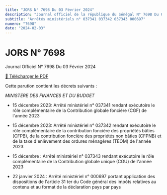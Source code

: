 ```yaml
---
title: "JORS N° 7698 Du 03 Février 2024"
description: "Journal officiel de la république du Sénégal N° 7698 Du 03 Février 2024"
subtitle: "Arrêtés ministériels n° 037341 037342 037343 000697"
numero: "7698"
date: "2024-02-03"
---
```


# JORS N° 7698

Journal Officiel N° 7698 Du 03 Février 2024

<a href="/pdf/jors/JO-7698-du-03-fevrier-2024.pdf" target="_blank">📄 Télécharger le PDF</a>

Cette parution contient les décrets suivants :

_MINISTERE DES FINANCES ET DU BUDGET_

- 15 décembre 2023: Arrêté ministériel n° 037341 rendant exécutoire le rôle complémentaire de la Contribution globale foncière (CGF) de l'année 2023

- 15 décembre 2023: Arrêté ministériel n° 037342 rendant exécutoire le rôle complémentaire de la contribution foncière des propriétés bâties (CFPB), de la contribution foncière des propriétés non bâties (CFPNB) et de la taxe d'enlèvement des ordures ménagères (TEOM) de l'année 2023

- 15 décembre : Arrêté ministériel n° 037343 rendant exécutoire le rôle complémentaire de la Contribution globale unique (CGU) de l'année 2023

- 22 janvier 2024 : Arrêté ministériel n° 000697 portant application des dispositions de l'article 31 ter du Code général des impôts relatives au contenu et au format de la déclaration pays par pays
